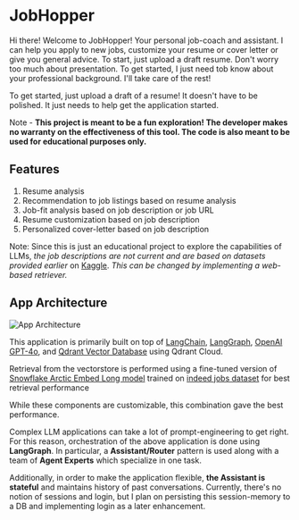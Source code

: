 # JobHopper

Hi there! Welcome to JobHopper! Your personal job-coach and assistant. I can help you apply to new jobs, customize your resume or cover letter or give you general advice. To start, just upload a draft resume. Don't worry too much about presentation. To get started, I just need tob know about your professional background. I'll take care of the rest!

To get started, just upload a draft of a resume! It doesn't have to be polished. It just needs to help get the application started.

Note - **This project is meant to be a fun exploration! The developer makes no warranty on the effectiveness of this tool. The code is also meant to be used for educational purposes only.**

## Features

1. Resume analysis
2. Recommendation to job listings based on resume analysis
3. Job-fit analysis based on job description or job URL
4. Resume customization based on job description
5. Personalized cover-letter based on job description

Note: Since this is just an educational project to explore the capabilities of LLMs, *the job descriptions are not current and are based on datasets provided earlier* on [Kaggle](https://www.kaggle.com/datasets/promptcloud/indeed-job-posting-dataset). *This can be changed by implementing a web-based retriever.* 


## App Architecture
![App Architecture](./app_architecture.png)


This application is primarily built on top of [LangChain](https://www.langchain.com/), [LangGraph](https://www.langchain.com/langgraph), [OpenAI GPT-4o](https://openai.com/index/hello-gpt-4o/), and [Qdrant Vector Database](https://qdrant.tech/) using Qdrant Cloud. 

Retrieval from the vectorstore is performed using a fine-tuned version of [Snowflake Arctic Embed Long model](https://huggingface.co/Snowflake/snowflake-arctic-embed-m-long) trained on [indeed jobs dataset](https://www.kaggle.com/datasets/promptcloud/indeed-job-posting-dataset) for best retrieval performance

While these components are customizable, this combination gave the best performance. 

Complex LLM applications can take a lot of prompt-engineering to get right. For this reason, orchestration of the above application is done using **LangGraph**. In particular, a **Assistant/Router** pattern is used along with a team of **Agent Experts** which specialize in one task. 

Additionally, in order to make the application flexible, **the Assistant is stateful** and maintains history of past conversations. Currently, there's no notion of sessions and login, but I plan on persisting this session-memory to a DB and implementing login as a later enhancement.





